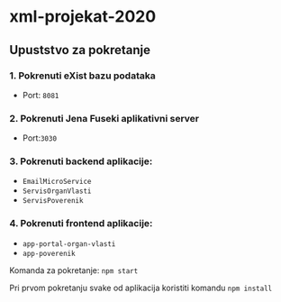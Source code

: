 # xml-projekat-2020

## Upuststvo za pokretanje

### 1. Pokrenuti eXist bazu podataka

* Port: ```8081```

### 2. Pokrenuti Jena Fuseki aplikativni server 

* Port:```3030```

### 3. Pokrenuti backend aplikacije: 
  * ```EmailMicroService```
  * ```ServisOrganVlasti```
  * ```ServisPoverenik```
  
### 4. Pokrenuti frontend aplikacije:
  * ```app-portal-organ-vlasti```
  * ```app-poverenik```
  
Komanda za pokretanje: ```npm start```

Pri prvom pokretanju svake od aplikacija koristiti komandu ```npm install```

